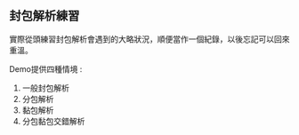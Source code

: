 ## 封包解析練習

實際從頭練習封包解析會遇到的大略狀況，順便當作一個紀錄，以後忘記可以回來重溫。

Demo提供四種情境 :
1. 一般封包解析
2. 分包解析
3. 黏包解析
4. 分包黏包交錯解析
